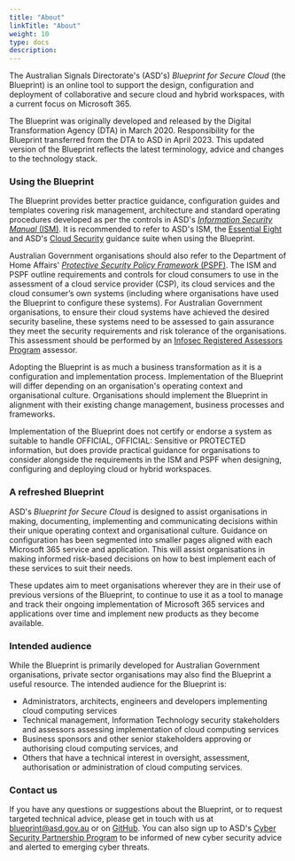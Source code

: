 ```yaml
---
title: "About"
linkTitle: "About"
weight: 10
type: docs
description: 
---
```


The Australian Signals Directorate's (ASD's) *Blueprint for Secure Cloud* (the Blueprint) is an online tool to support the design, configuration and deployment of collaborative and secure cloud and hybrid workspaces, with a current focus on Microsoft 365.

The Blueprint was originally developed and released by the Digital Transformation Agency (DTA) in March 2020. Responsibility for the Blueprint transferred from the DTA to ASD in April 2023. This updated version of the Blueprint reflects the latest terminology, advice and changes to the technology stack.

### Using the Blueprint

The Blueprint provides better practice guidance, configuration guides and templates covering risk management, architecture and standard operating procedures developed as per the controls in ASD's [*Information Security Manual* (ISM)](https://www.cyber.gov.au/resources-business-and-government/essential-cyber-security/ism). It is recommended to refer to ASD's ISM, the [Essential Eight](https://www.cyber.gov.au/resources-business-and-government/essential-cyber-security/essential-eight) and ASD's [Cloud Security](https://www.cyber.gov.au/resources-business-and-government/maintaining-devices-and-systems/cloud-security-guidance) guidance suite when using the Blueprint.

Australian Government organisations should also refer to the Department of Home Affairs' [*Protective Security Policy Framework* (PSPF)](https://www.protectivesecurity.gov.au/). The ISM and PSPF outline requirements and controls for cloud consumers to use in the assessment of a cloud service provider (CSP), its cloud services and the cloud consumer’s own systems (including where organisations have used the Blueprint to configure these systems). For Australian Government organisations, to ensure their cloud systems have achieved the desired security baseline, these systems need to be assessed to gain assurance they meet the security requirements and risk tolerance of the organisations. This assessment should be performed by an [Infosec Registered Assessors Program](https://www.cyber.gov.au/irap) assessor.

Adopting the Blueprint is as much a business transformation as it is a configuration and implementation process. Implementation of the Blueprint will differ depending on an organisation's operating context and organisational culture. Organisations should implement the Blueprint in alignment with their existing change management, business processes and frameworks.

<div class="alert alert-info" role="alert">
Implementation of the Blueprint does not certify or endorse a system as suitable to handle OFFICIAL, OFFICIAL: Sensitive or PROTECTED information, but does provide practical guidance for organisations to consider alongside the requirements in the ISM and PSPF when designing, configuring and deploying cloud or hybrid workspaces.
</div>

### A refreshed Blueprint

ASD's *Blueprint for Secure Cloud* is designed to assist organisations in making, documenting, implementing and communicating decisions within their unique operating context and organisational culture. Guidance on configuration has been segmented into smaller pages aligned with each Microsoft 365 service and application. This will assist organisations in making informed risk-based decisions  on how to best implement each of these services to suit their needs. 

These updates aim to meet organisations wherever they are in their use of previous versions of the Blueprint, to continue to use it as a tool to manage and track their ongoing implementation of Microsoft 365 services and applications over time and implement new products as they become available. 

### Intended audience

While the Blueprint is primarily developed for Australian Government organisations, private sector organisations may also find the Blueprint a useful resource. The intended audience for the Blueprint is:

* Administrators, architects, engineers and developers implementing cloud computing services
* Technical management, Information Technology security stakeholders and assessors assessing implementation of cloud computing services
* Business sponsors and other senior stakeholders approving or authorising cloud computing services, and 
* Others that have a technical interest in oversight, assessment, authorisation or administration of cloud computing services.

### Contact us

If you have any questions or suggestions about the Blueprint, or to request targeted technical advice, please get in touch with us at [blueprint@asd.gov.au](mailto:blueprint@asd.gov.au) or on [GitHub](https://github.com/ASD-Blueprint/ASD-Blueprint-for-Secure-Cloud). You can also sign up to ASD's [Cyber Security Partnership Program](https://www.cyber.gov.au/partnershipprogram) to be informed of new cyber security advice and alerted to emerging cyber threats.
